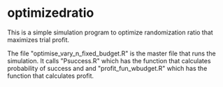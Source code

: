 # optimizedratio

This is a simple simulation program to optimize randomization ratio that maximizes trial profit. 

The file "optimise_vary_n_fixed_budget.R" is the master file that runs the simulation. It calls "Psuccess.R" which has the function that calculates probability of success and and "profit_fun_wbudget.R" which has the function that calculates profit. 
